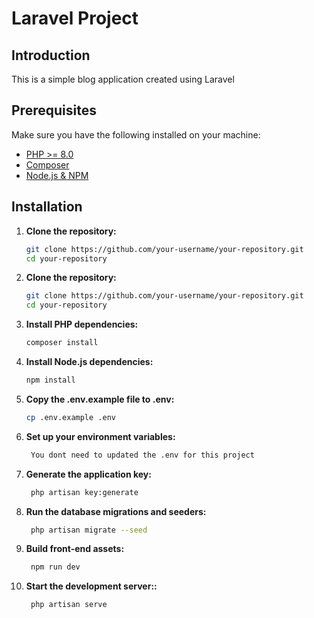 # Laravel Project

## Introduction

This is a simple blog application created using Laravel

## Prerequisites

Make sure you have the following installed on your machine:

- [PHP >= 8.0](https://www.php.net/)
- [Composer](https://getcomposer.org/)
- [Node.js & NPM](https://nodejs.org/)

## Installation

1. **Clone the repository:**

   ```bash
   git clone https://github.com/your-username/your-repository.git
   cd your-repository


1. **Clone the repository:**

   ```bash
   git clone https://github.com/your-username/your-repository.git
   cd your-repository


2. **Install PHP dependencies:**

   ```bash
   composer install

3. **Install Node.js dependencies:**

   ```bash
   npm install

4. **Copy the .env.example file to .env:**

   ```bash
   cp .env.example .env

5. **Set up your environment variables:**
   ```bash
    You dont need to updated the .env for this project  

6. **Generate the application key:**
   ```bash
    php artisan key:generate  

7. **Run the database migrations and seeders:**
   ```bash
    php artisan migrate --seed

8. **Build front-end assets:**
   ```bash
    npm run dev  

9. **Start the development server::**
   ```bash
    php artisan serve 
    
